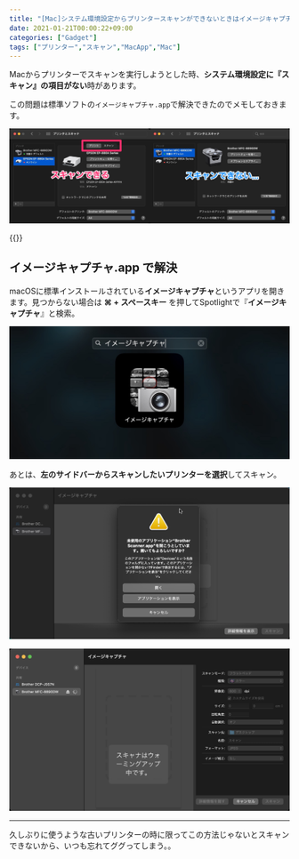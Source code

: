 ```yaml
---
title: "[Mac]システム環境設定からプリンタースキャンができないときはイメージキャプチャ"
date: 2021-01-21T00:00:22+09:00
categories: ["Gadget"]
tags: ["プリンター","スキャン","MacApp","Mac"]
---
```


Macからプリンターでスキャンを実行しようとした時、<b>システム環境設定に『スキャン』の項目がない</b>時があります。

この問題は標準ソフトの`イメージキャプチャ.app`で解決できたのでメモしておきます。

![](../../../images/mac-imgcapture-scan-1.jpg)

{{<ad>}}

## イメージキャプチャ.app で解決

macOSに標準インストールされている**イメージキャプチャ**というアプリを開きます。見つからない場合は <b>⌘ + スペースキー</b> を押してSpotlightで『**イメージキャプチャ**』と検索。

![](../../../images/mac-imgcapture-scan-2.jpg)

あとは、<b>左のサイドバーからスキャンしたいプリンターを選択</b>してスキャン。

![](../../../images/mac-imgcapture-scan-3.jpg)

![](../../../images/mac-imgcapture-scan-4.jpg)

***

久しぶりに使うような古いプリンターの時に限ってこの方法じゃないとスキャンできないから、いつも忘れてググってしまう。。